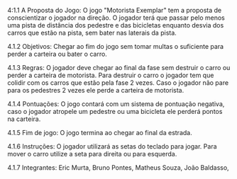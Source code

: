 4:1.1 A Proposta do Jogo:
  O jogo "Motorista Exemplar" tem a proposta de conscientizar o jogador na direção. O jogador terá que passar pelo menos uma pista de distância dos pedestre e das bicicletas enquanto desvia dos carros que estão na pista, sem bater nas laterais da pista.

4.1.2 Objetivos:
  Chegar ao fim do jogo sem tomar multas o suficiente para perder a carteira ou bater o carro.

4.1.3 Regras:
  O jogador deve chegar ao final da fase sem destruir o carro ou perder a carteira de motorista. Para destruir o carro o jogador tem que colidir com os carros que estão pela fase 2 vezes. Caso o jogador não pare para os pedestres 2 vezes ele perde a carteira de motorista.

4.1.4 Pontuações:
  O jogo contará com um sistema de pontuação negativa, caso o jogador atropele um pedestre ou uma bicicleta ele perderá pontos na carteira.

4.1.5 Fim de jogo: 
  O jogo termina ao chegar ao final da estrada.

4.1.6 Instruções:
  O jogador utilizará as setas do teclado para jogar. Para mover o carro utilize a seta para direita ou para esquerda.

4.1.7 Integrantes:
  Eric Murta, 
  Bruno Pontes, 
  Matheus Souza, 
  João Baldasso, 